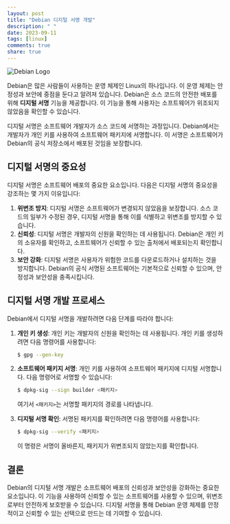 ```yaml
---
layout: post
title: "Debian 디지털 서명 개발"
description: " "
date: 2023-09-11
tags: [linux]
comments: true
share: true
---
```


![Debian Logo](https://www.debian.org/logos/openlogo-nd-25.png)

Debian은 많은 사람들이 사용하는 운영 체제인 Linux의 하나입니다. 이 운영 체제는 안정성과 보안에 중점을 둔다고 알려져 있습니다. Debian은 소스 코드의 안전한 배포를 위해 **디지털 서명** 기능을 제공합니다. 이 기능을 통해 사용자는 소프트웨어가 위조되지 않았음을 확인할 수 있습니다.

디지털 서명은 소프트웨어 개발자가 소스 코드에 서명하는 과정입니다. Debian에서는 개발자가 개인 키를 사용하여 소프트웨어 패키지에 서명합니다. 이 서명은 소프트웨어가 Debian의 공식 저장소에서 배포된 것임을 보장합니다.

## 디지털 서명의 중요성

디지털 서명은 소프트웨어 배포의 중요한 요소입니다. 다음은 디지털 서명의 중요성을 강조하는 몇 가지 이유입니다:

1. **위변조 방지**: 디지털 서명은 소프트웨어가 변경되지 않았음을 보장합니다. 소스 코드의 일부가 수정된 경우, 디지털 서명을 통해 이를 식별하고 위변조를 방지할 수 있습니다.
2. **신뢰성**: 디지털 서명은 개발자의 신원을 확인하는 데 사용됩니다. Debian은 개인 키의 소유자를 확인하고, 소프트웨어가 신뢰할 수 있는 출처에서 배포되는지 확인합니다.
3. **보안 강화**: 디지털 서명은 사용자가 위험한 코드를 다운로드하거나 설치하는 것을 방지합니다. Debian의 공식 서명된 소프트웨어는 기본적으로 신뢰할 수 있으며, 안정성과 보안성을 충족시킵니다.

## 디지털 서명 개발 프로세스

Debian에서 디지털 서명을 개발하려면 다음 단계를 따라야 합니다:

1. **개인 키 생성**: 개인 키는 개발자의 신원을 확인하는 데 사용됩니다. 개인 키를 생성하려면 다음 명령어를 사용합니다:

   ```bash
   $ gpg --gen-key
   ```

2. **소프트웨어 패키지 서명**: 개인 키를 사용하여 소프트웨어 패키지에 디지털 서명합니다. 다음 명령어로 서명할 수 있습니다:

   ```bash
   $ dpkg-sig --sign builder <패키지>
   ```

   여기서 `<패키지>`는 서명할 패키지의 경로를 나타냅니다.

3. **디지털 서명 확인**: 서명된 패키지를 확인하려면 다음 명령어를 사용합니다:

   ```bash
   $ dpkg-sig --verify <패키지>
   ```

   이 명령은 서명이 올바른지, 패키지가 위변조되지 않았는지를 확인합니다.

## 결론

Debian의 디지털 서명 개발은 소프트웨어 배포의 신뢰성과 보안성을 강화하는 중요한 요소입니다. 이 기능을 사용하여 신뢰할 수 있는 소프트웨어를 사용할 수 있으며, 위변조로부터 안전하게 보호받을 수 있습니다. 디지털 서명을 통해 Debian 운영 체제를 안정적이고 신뢰할 수 있는 선택으로 만드는 데 기여할 수 있습니다.